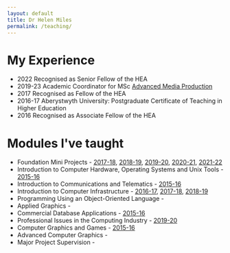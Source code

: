```yaml
---
layout: default
title: Dr Helen Miles
permalink: /teaching/
---
```


# My Experience
- 2022 Recognised as Senior Fellow of the HEA
- 2019-23 Academic Coordinator for MSc [Advanced Media Production](https://amp.aber.ac.uk/en/home/)
- 2017 Recognised as Fellow of the HEA
- 2016-17 Aberystwyth University: Postgraduate Certificate of Teaching in Higher Education
- 2016 Recognised as Associate Fellow of the HEA

# Modules I've taught
- Foundation Mini Projects - [2017-18](https://www.aber.ac.uk/en/modules/2018/CS02420/), [2018-19](https://www.aber.ac.uk/en/modules/2019/CS02420/), [2019-20](https://www.aber.ac.uk/en/modules/2020/CS02420/), [2020-21](https://www.aber.ac.uk/en/modules/2021/CS02420/), [2021-22](https://www.aber.ac.uk/en/modules/2022/CS02420/)
- Introduction to Computer Hardware, Operating Systems and Unix Tools - [2015-16](https://www.aber.ac.uk/en/modules/2016/CS10110/)
- Introduction to Communications and Telematics - [2015-16](https://www.aber.ac.uk/en/modules/2016/CS15210/)
- Introduction to Computer Infrastructure - [2016-17](https://www.aber.ac.uk/en/modules/2017/CS10220/), [2017-18](https://www.aber.ac.uk/en/modules/2018/CS10220/), [2018-19](https://www.aber.ac.uk/en/modules/2019/CS10220/)
- Programming Using an Object-Oriented Language - 
- Applied Graphics - 
- Commercial Database Applications - [2015-16](https://www.aber.ac.uk/en/modules/2016/CS27510/)
- Professional Issues in the Computing Industry - [2019-20](https://www.aber.ac.uk/en/modules/2020/CS38220/)
- Computer Graphics and Games - [2015-16]()
- Advanced Computer Graphics - 
- Major Project Supervision - 
